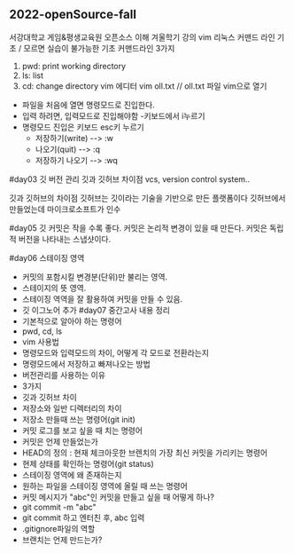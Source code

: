 ## 2022-openSource-fall
서강대학교 게임&amp;평생교육원 오픈소스 이해 겨울학기 강의
vim 리눅스 커맨드 라인 기초
/ 모르면 실습이 불가능한 기초 커맨드라인 3가지
1. pwd: print working directory
2. ls: list
3. cd: change directory
vim 에디터
  vim oll.txt // oll.txt 파일 vim으로 열기
- 파일을 처음에 열면 명령모드로 진입한다.
- 입력 하려면, 입력모드로 진입해야함
   -키보드에서 i누르기
- 명령모드 진입은 키보드 esc키 누르기
   - 저장하기(write) --> :w
   - 나오기(quit) --> :q
   - 저장하기 나오기 --> :wq

#day03
깃 버전 관리
깃과 깃허브 차이점
vcs, version control system..

깃과 깃허브의 차이점
깃허브는 깃이라는 기술을 기반으로 만든 플랫폼이다
깃허브에서 만들었는데 마이크로소프트가 인수

#day05
깃 커밋은 작을 수록 좋다.
커밋은 논리적 변경이 있을 때 만든다.
커밋은 독립적 버전을 나타내는 스냅샷이다.

#day06
스테이징 영역
 - 커밋의 포함시킬 변경분(단위)만 불리는 영역.
  - 스테이지의 뜻 영역.
- 스테이징 역역을 잘 활용하여 커밋을 만들 수 있음.
- 깃 이그노어 추가
#day07
중간고사 내용 정리
 - 기본적으로 알아야 하는 명령어
  - pwd, cd, ls
 - vim 사용법
  - 명령모드와 입력모드의 차이, 어떻게 각 모드로 전환라는지
  - 명령모드에서 저장하고 빠져나오는 방법
 - 버전관리를 사용하는 이유
  - 3가지
 - 깃과 깃허브 차이
 - 저장소와 일반 디렉터리의 차이
  - 저장소 만들때 쓰는 명령어(git init)
 - 커밋 로그를 보고 싶을 때 치는 명령어
 - 커밋은 언제 만들었는가
 - HEAD의 정의 : 현재 체크아웃한 브렌치의 가장 최신 커밋을 가리키는 명령어
 - 현제 상태를 확인하는 명령어(git status)
 - 스테이징 영역에 왜 존재하는지
 - 원하는 파일을 스테이징 영역에 올릴 때 쓰는 명령어
 - 커밋 메시지가 "abc"인 커밋을 만들고 싶을 때 어떻게 하나?
  - git commit -m "abc"
  - git commit 하고 엔터친 후, abc 입력
 - .gitignore파일의 역할
 - 브랜치는 언제 만드는가?